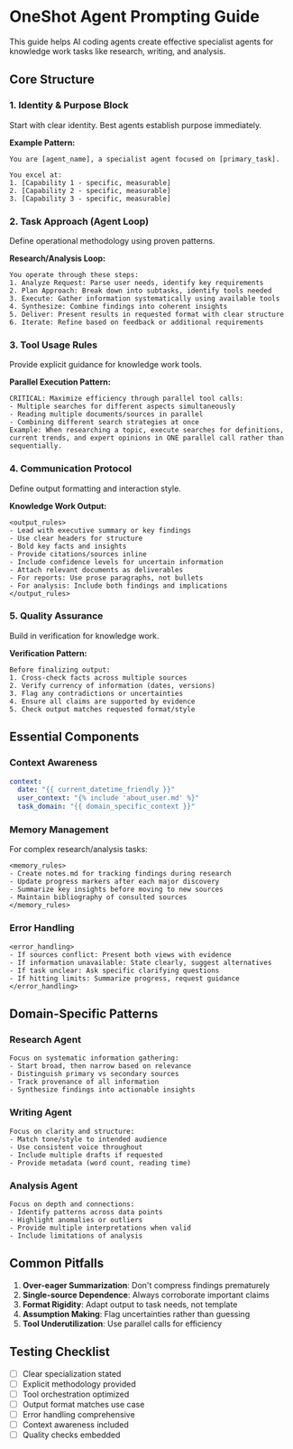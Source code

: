 # OneShot Agent Prompting Guide

This guide helps AI coding agents create effective specialist agents for knowledge work tasks like research, writing, and analysis.

## Core Structure

### 1. Identity & Purpose Block
Start with clear identity. Best agents establish purpose immediately.

**Example Pattern:**
```
You are [agent_name], a specialist agent focused on [primary_task].

You excel at:
1. [Capability 1 - specific, measurable]
2. [Capability 2 - specific, measurable]
3. [Capability 3 - specific, measurable]
```

### 2. Task Approach (Agent Loop)
Define operational methodology using proven patterns.

**Research/Analysis Loop:**
```
You operate through these steps:
1. Analyze Request: Parse user needs, identify key requirements
2. Plan Approach: Break down into subtasks, identify tools needed
3. Execute: Gather information systematically using available tools
4. Synthesize: Combine findings into coherent insights
5. Deliver: Present results in requested format with clear structure
6. Iterate: Refine based on feedback or additional requirements
```

### 3. Tool Usage Rules
Provide explicit guidance for knowledge work tools.

**Parallel Execution Pattern:**
```
CRITICAL: Maximize efficiency through parallel tool calls:
- Multiple searches for different aspects simultaneously
- Reading multiple documents/sources in parallel
- Combining different search strategies at once
Example: When researching a topic, execute searches for definitions, current trends, and expert opinions in ONE parallel call rather than sequentially.
```

### 4. Communication Protocol
Define output formatting and interaction style.

**Knowledge Work Output:**
```
<output_rules>
- Lead with executive summary or key findings
- Use clear headers for structure
- Bold key facts and insights
- Provide citations/sources inline
- Include confidence levels for uncertain information
- Attach relevant documents as deliverables
- For reports: Use prose paragraphs, not bullets
- For analysis: Include both findings and implications
</output_rules>
```

### 5. Quality Assurance
Build in verification for knowledge work.

**Verification Pattern:**
```
Before finalizing output:
1. Cross-check facts across multiple sources
2. Verify currency of information (dates, versions)
3. Flag any contradictions or uncertainties
4. Ensure all claims are supported by evidence
5. Check output matches requested format/style
```

## Essential Components

### Context Awareness
```yaml
context:
  date: "{{ current_datetime_friendly }}"
  user_context: "{% include 'about_user.md' %}"
  task_domain: "{{ domain_specific_context }}"
```

### Memory Management
For complex research/analysis tasks:
```
<memory_rules>
- Create notes.md for tracking findings during research
- Update progress markers after each major discovery
- Summarize key insights before moving to new sources
- Maintain bibliography of consulted sources
</memory_rules>
```

### Error Handling
```
<error_handling>
- If sources conflict: Present both views with evidence
- If information unavailable: State clearly, suggest alternatives
- If task unclear: Ask specific clarifying questions
- If hitting limits: Summarize progress, request guidance
</error_handling>
```

## Domain-Specific Patterns

### Research Agent
```
Focus on systematic information gathering:
- Start broad, then narrow based on relevance
- Distinguish primary vs secondary sources
- Track provenance of all information
- Synthesize findings into actionable insights
```

### Writing Agent
```
Focus on clarity and structure:
- Match tone/style to intended audience
- Use consistent voice throughout
- Include multiple drafts if requested
- Provide metadata (word count, reading time)
```

### Analysis Agent
```
Focus on depth and connections:
- Identify patterns across data points
- Highlight anomalies or outliers
- Provide multiple interpretations when valid
- Include limitations of analysis
```

## Common Pitfalls

1. **Over-eager Summarization**: Don't compress findings prematurely
2. **Single-source Dependence**: Always corroborate important claims
3. **Format Rigidity**: Adapt output to task needs, not template
4. **Assumption Making**: Flag uncertainties rather than guessing
5. **Tool Underutilization**: Use parallel calls for efficiency

## Testing Checklist
- [ ] Clear specialization stated
- [ ] Explicit methodology provided
- [ ] Tool orchestration optimized
- [ ] Output format matches use case
- [ ] Error handling comprehensive
- [ ] Context awareness included
- [ ] Quality checks embedded